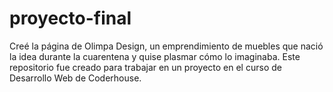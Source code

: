 # proyecto-final

Creé la página de Olimpa Design, un emprendimiento de muebles que nació la idea durante la cuarentena y quise plasmar cómo lo imaginaba. Este repositorio fue creado para trabajar en un proyecto en el curso de Desarrollo Web de Coderhouse.

